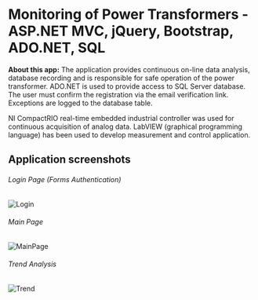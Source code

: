 # Monitoring of Power Transformers - ASP.NET MVC, jQuery, Bootstrap, ADO.NET, SQL 

**About this app:** The application provides continuous on-line data analysis, database recording and is responsible for safe operation of the power transformer. ADO.NET is used to provide access to SQL Server database. The user must confirm the registration via the email verification link. Exceptions are logged to the database table. 

NI CompactRIO real-time embedded industrial controller was used for continuous acquisition of analog data. LabVIEW (graphical programming language) has been used to develop measurement and control application. 

## Application screenshots

###### Login Page (Forms Authentication)

![Login](https://github.com/BB9086/MonitoringOfPowerTransformersV2/assets/118169200/e0f29a2f-ed8d-4374-8c92-eb4ac8dee37b)

###### Main Page

![MainPage](https://github.com/BB9086/MonitoringOfPowerTransformersV2/assets/118169200/d799d049-bf3d-44b3-a9dc-e225e862ad2c)

###### Trend Analysis

![Trend](https://github.com/BB9086/MonitoringOfPowerTransformersV2/assets/118169200/eca8e4c4-b985-4304-9a02-269813bccb12)

